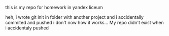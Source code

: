 this is my repo for homework in yandex liceum

heh, i wrote git init in folder with another project and i accidentally commited and pushed
i don't now how it works... My repo didn't exist when i accidentaly pushed
